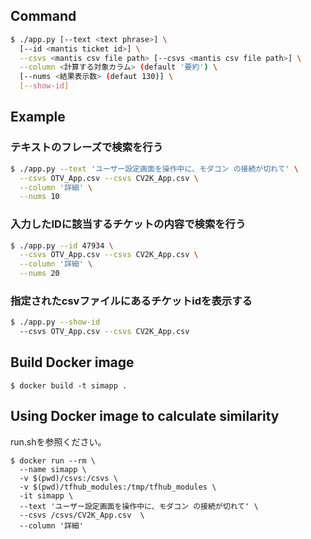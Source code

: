 ## Command

```bash
$ ./app.py [--text <text phrase>] \
  [--id <mantis ticket id>] \
  --csvs <mantis csv file path> [--csvs <mantis csv file path>] \
  --column <計算する対象カラム> (default '要約') \
  [--nums <結果表示数> (defaut 130)] \
  [--show-id]
```

## Example
### テキストのフレーズで検索を行う
```bash
$ ./app.py --text 'ユーザー設定画面を操作中に、モダコン の接続が切れて' \
  --csvs OTV_App.csv --csvs CV2K_App.csv \
  --column '詳細' \
  --nums 10
```

### 入力したIDに該当するチケットの内容で検索を行う
```bash
$ ./app.py --id 47934 \
  --csvs OTV_App.csv --csvs CV2K_App.csv \
  --column '詳細' \
  --nums 20
```

### 指定されたcsvファイルにあるチケットidを表示する
```bash
$ ./app.py --show-id
  --csvs OTV_App.csv --csvs CV2K_App.csv
```

## Build Docker image
```
$ docker build -t simapp .
```

## Using Docker image to calculate similarity

run.shを参照ください。

```
$ docker run --rm \
  --name simapp \
  -v $(pwd)/csvs:/csvs \
  -v $(pwd)/tfhub_modules:/tmp/tfhub_modules \
  -it simapp \
  --text 'ユーザー設定画面を操作中に、モダコン の接続が切れて' \
  --csvs /csvs/CV2K_App.csv  \
  --column '詳細'
```
